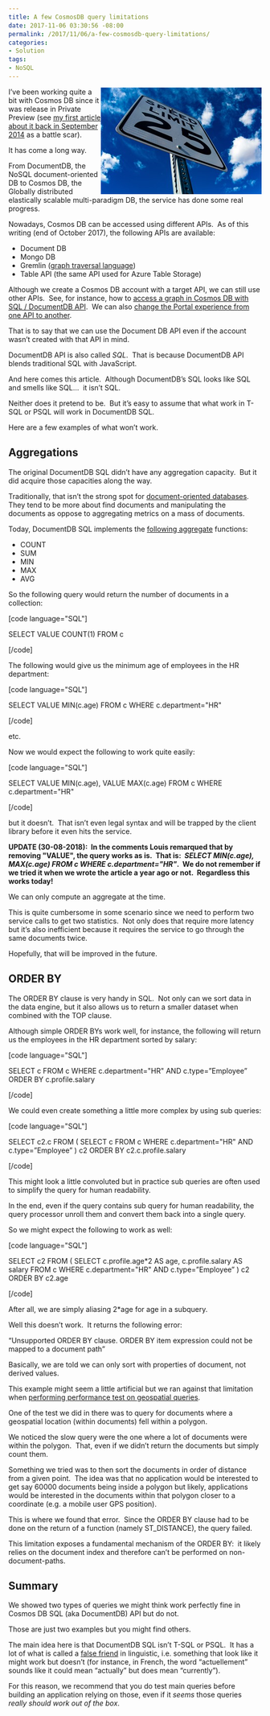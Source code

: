 ```yaml
---
title: A few CosmosDB query limitations
date: 2017-11-06 03:30:56 -08:00
permalink: /2017/11/06/a-few-cosmosdb-query-limitations/
categories:
- Solution
tags:
- NoSQL
---
```

<a href="/assets/posts/2017/4/a-few-cosmosdb-query-limitations/pexels-photo-1645241.jpg"><img style="border:0 currentcolor;float:right;display:inline;background-image:none;" title="pexels-photo-164524[1]" src="/assets/posts/2017/4/a-few-cosmosdb-query-limitations/pexels-photo-1645241_thumb.jpg" alt="pexels-photo-164524[1]" width="320" height="212" align="right" border="0" /></a>I’ve been working quite a bit with Cosmos DB since it was release in Private Preview (see <a href="https://vincentlauzon.com/2014/09/08/azure-documentdb-first-use-cases/">my first article about it back in September 2014</a> as a battle scar).

It has come a long way.

From DocumentDB, the NoSQL document-oriented DB to Cosmos DB, the Globally distributed elastically scalable multi-paradigm DB, the service has done some real progress.

Nowadays, Cosmos DB can be accessed using different APIs.  As of this writing (end of October 2017), the following APIs are available:

<ul>
    <li>Document DB</li>
    <li>Mongo DB</li>
    <li>Gremlin (<a href="https://vincentlauzon.com/2017/08/28/cosmos-db-graph-with-gremlin-getting-started/">graph traversal language</a>)</li>
    <li>Table API (the same API used for Azure Table Storage)</li>
</ul>

Although we create a Cosmos DB account with a target API, we can still use other APIs.  See, for instance, how to <a href="https://vincentlauzon.com/2017/09/05/hacking-accessing-a-graph-in-cosmos-db-with-sql-documentdb-api/">access a graph in Cosmos DB with SQL / DocumentDB API</a>.  We can also <a href="https://vincentlauzon.com/2017/09/10/hacking-changing-cosmos-db-portal-experience-from-graph-to-sql/">change the Portal experience from one API to another</a>.

That is to say that we can use the Document DB API even if the account wasn’t created with that API in mind.

DocumentDB API is also called <em>SQL</em>.  That is because DocumentDB API blends traditional SQL with JavaScript.

And here comes this article.  Although DocumentDB’s SQL looks like SQL and smells like SQL…  it isn’t SQL.

Neither does it pretend to be.  But it’s easy to assume that what work in T-SQL or PSQL will work in DocumentDB SQL.

Here are a few examples of what won’t work.

<h2>Aggregations</h2>

The original DocumentDB SQL didn’t have any aggregation capacity.  But it did acquire those capacities along the way.

Traditionally, that isn’t the strong spot for <a href="https://en.wikipedia.org/wiki/Document-oriented_database" target="_blank" rel="noopener">document-oriented databases</a>.  They tend to be more about find documents and manipulating the documents as oppose to aggregating metrics on a mass of documents.

Today, DocumentDB SQL implements the <a href="https://docs.microsoft.com/en-us/azure/cosmos-db/documentdb-sql-query" target="_blank" rel="noopener">following aggregate</a> functions:

<ul>
    <li>COUNT</li>
    <li>SUM</li>
    <li>MIN</li>
    <li>MAX</li>
    <li>AVG</li>
</ul>

So the following query would return the number of documents in a collection:

[code language="SQL"]

SELECT VALUE COUNT(1)
FROM c

[/code]

The following would give us the minimum age of employees in the HR department:

[code language="SQL"]

SELECT VALUE MIN(c.age)
FROM c
WHERE c.department=&quot;HR&quot;

[/code]

etc.

Now we would expect the following to work quite easily:

[code language="SQL"]

SELECT VALUE MIN(c.age), VALUE MAX(c.age)
FROM c
WHERE c.department=&quot;HR&quot;

[/code]

but it doesn’t.  That isn’t even legal syntax and will be trapped by the client library before it even hits the service.

<strong>UPDATE (30-08-2018):  In the comments Louis remarqued that by removing "VALUE", the query works as is.  That is:  <em>SELECT MIN(c.age), MAX(c.age) FROM c WHERE c.department="HR"</em>.  We do not remember if we tried it when we wrote the article a year ago or not.  Regardless this works today!</strong>

We can only compute an aggregate at the time.

This is quite cumbersome in some scenario since we need to perform two service calls to get two statistics.  Not only does that require more latency but it’s also inefficient because it requires the service to go through the same documents twice.

Hopefully, that will be improved in the future.

<h2>ORDER BY</h2>

The ORDER BY clause is very handy in SQL.  Not only can we sort data in the data engine, but it also allows us to return a smaller dataset when combined with the TOP clause.

Although simple ORDER BYs work well, for instance, the following will return us the employees in the HR department sorted by salary:

[code language="SQL"]

SELECT c
FROM c
WHERE c.department=&quot;HR&quot;
AND c.type=”Employee”
ORDER BY c.profile.salary

[/code]

We could even create something a little more complex by using sub queries:

[code language="SQL"]

SELECT c2.c
FROM
(
SELECT c
FROM c
WHERE c.department=&quot;HR&quot;
AND c.type=”Employee”
) c2
ORDER BY c2.c.profile.salary

[/code]

This might look a little convoluted but in practice sub queries are often used to simplify the query for human readability.

In the end, even if the query contains sub query for human readability, the query processor unroll them and convert them back into a single query.

So we might expect the following to work as well:

[code language="SQL"]

SELECT c2
FROM
(
SELECT c.profile.age*2 AS age, c.profile.salary AS salary
FROM c
WHERE c.department=&quot;HR&quot;
AND c.type=”Employee”
) c2
ORDER BY c2.age

[/code]

After all, we are simply aliasing 2*age for age in a subquery.

Well this doesn’t work.  It returns the following error:

“Unsupported ORDER BY clause. ORDER BY item expression could not be mapped to a document path”

Basically, we are told we can only sort with properties of document, not derived values.

This example might seem a little artificial but we ran against that limitation when <a href="https://vincentlauzon.com/2017/10/25/cosmos-db-performance-with-geospatial-data/">performing performance test on geospatial queries</a>.

One of the test we did in there was to query for documents where a geospatial location (within documents) fell within a polygon.

We noticed the slow query were the one where a lot of documents were within the polygon.  That, even if we didn’t return the documents but simply count them.

Something we tried was to then sort the documents in order of distance from a given point.  The idea was that no application would be interested to get say 60000 documents being inside a polygon but likely, applications would be interested in the documents within that polygon closer to a coordinate (e.g. a mobile user GPS position).

This is where we found that error.  Since the ORDER BY clause had to be done on the return of a function (namely ST_DISTANCE), the query failed.

This limitation exposes a fundamental mechanism of the ORDER BY:  it likely relies on the document index and therefore can’t be performed on non-document-paths.

<h2>Summary</h2>

We showed two types of queries we might think work perfectly fine in Cosmos DB SQL (aka DocumentDB) API but do not.

Those are just two examples but you might find others.

The main idea here is that DocumentDB SQL isn’t T-SQL or PSQL.  It has a lot of what is called a <a href="https://www.thoughtco.com/faux-amis-a-1371225">false friend</a> in linguistic, i.e. something that look like it might work but doesn’t (for instance, in French, the word “actuellement” sounds like it could mean “actually” but does mean “currently”).

For this reason, we recommend that you do test main queries before building an application relying on those, even if it <em>seems </em>those queries <em>really should work out of the box</em>.